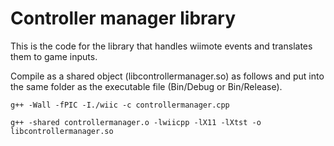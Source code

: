 
# Controller manager library
This is the code for the library that handles wiimote events and translates them to game inputs.

Compile as a shared object (libcontrollermanager.so) as follows and put into the same folder as the executable file (Bin/Debug or Bin/Release).
```
g++ -Wall -fPIC -I./wiic -c controllermanager.cpp
 
g++ -shared controllermanager.o -lwiicpp -lX11 -lXtst -o libcontrollermanager.so
```

